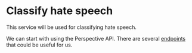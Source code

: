 # Classify hate speech

This service will be used for classifying hate speech.

We can start with using the Perspective API. There are several [endpoints](https://support.perspectiveapi.com/s/about-the-api-attributes-and-languages?language=en_US) that could be useful for us.